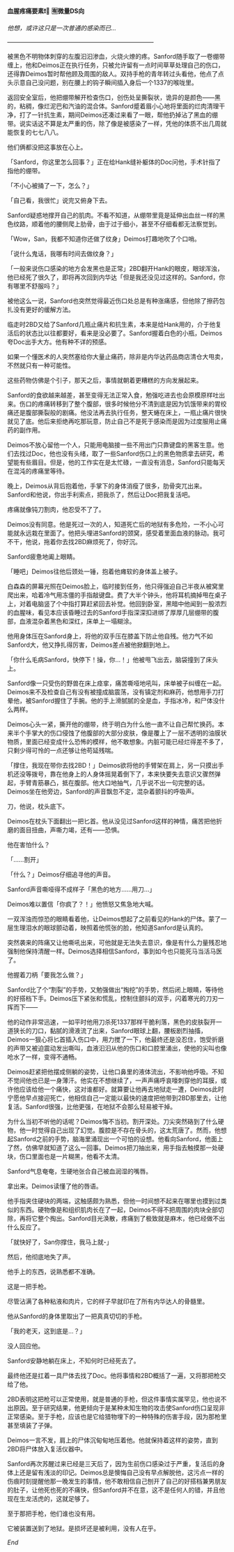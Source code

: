 **血腥疼痛要素❗️🔪**
 **🈶️微量DS向**


_他想，或许这只是一次普通的感染而已…_

 ————————————————————————
 


被黑色不明物体刺穿的左腹汩汩渗血，火烧火燎的疼。Sanford随手取了一卷绷带缠上，他和Deimos正在执行任务，只被允许留有一点时间草草处理自己的伤口，还得靠Deimos暂时帮他顾及周围的敌人。双持手枪的青年转过头看他，他点了点头示意自己没问题，别在腰上的钩子瞬间插入身后一个1337的喉咙里。

 
返回安全室后，他把绷带解开检查伤口，创伤处呈撕裂状，诡异的是颜色——黑的，粘稠，像烂泥巴和汽油的混合体。Sanford蹙着眉小心地将里面的烂肉清理干净，打了一针抗生素，期间Deimos还凑过来看了一眼，帮他扔掉沾了黑血的绷带。说实话这不算是太严重的伤，除了像是被感染了一样，凭他的体质不出几周就能恢复的七七八八。

 
他们俩都没把这事放在心上。

 
「Sanford，你这里怎么回事？」正在给Hank缝补躯体的Doc问他，手术针指了指他的绷带。

 
「不小心被捅了一下，怎么？」

 
「自己看，我很忙」说完又俯身下去。

 
Sanford疑惑地撑开自己的肌肉。不看不知道，从绷带里竟是延伸出血丝一样的黑色纹路，顺着他的腰侧爬上肋骨，由于过于细小，甚至不仔细看都无法察觉到。

 
「Wow，San，我都不知道你还做了纹身」Deimos打趣地吹了个口哨。

 
「说什么鬼话，我哪有时间去做纹身？」

 
「一般来说伤口感染的地方会发黑也是正常」2BD翻开Hank的眼皮，眼球浑浊，他已经死了很久了，即将再次回到内华达「但是我还没见过这样的。Sanford，你有哪里不舒服吗？」

 
被他这么一说，Sanford也突然觉得最近伤口处总是有种涨痛感，但他除了擦药包扎没有更好的缓解方法。

 
临走时2BD又给了Sanford几瓶止痛片和抗生素，本来是给Hank用的，介于他复活后的状态比以往都要好，看来是没必要了。Sanford握着白色的小瓶，Deimos夸Doc出手大方。他有种不详的预感。

 
如果一个懂医术的人突然塞给你大量止痛药，除非是内华达药品商店清仓大甩卖，不然就只有一种可能性。

 
这些药物仿佛是个引子，那天之后，事情就朝着更糟糕的方向发展起来。

 
Sanford的食欲越来越差，甚至变得无法正常入食，勉强吃进去也会原模原样吐出来。伤口的疼痛转移到了整个腹部，很多时候他分不清到底是因为饥饿带来的胃绞痛还是腹部撕裂般的剧痛。他没法再去执行任务，整天蜷在床上，一瓶止痛片很快就见了底。他后来拒绝再吃那玩意，防止自己不是死于感染而是因为过度服用止痛药的副作用。

 
Deimos不放心留他一个人，只能用电脑接一些不用出门只靠键盘的黑客生意。他们去找过Doc，他也没有头绪，取了一些Sanford伤口上的黑色物质拿去研究，希望能有些眉目。但是，他的工作实在是太忙碌，一直没有消息，Sanford只能每天在混沌的疼痛里等待。

 
晚上，Deimos从背后抱着他，手掌下的身体消瘦了很多，肋骨突兀出来。Sanford和他说，你出手利索点，把我杀了，然后让Doc把我复活吧。

 
疼痛就像钝刀割肉，他忍受不了了。

 
Deimos没有同意。他是死过一次的人，知道死亡后的地狱有多危险，一不小心可能就永远栽在里面了。他把头埋进Sanford的颈窝，感受着里面血液的脉动。我可不干，他说，拖着你去找2BD麻烦死了，你好沉。

 
Sanford疲惫地阖上眼睛。

 
「睡吧」Deimos往他后颈处一锤，抱着他瘫软的身体盖上被子。

 
白森森的屏幕光照在Deimos脸上，临时接到任务，他只得强迫自己半夜从被窝里爬出来，哈着冷气用冻僵的手指敲键盘。费了大半个钟头，他将耳机摘掉甩在桌子上，对着电脑竖了个中指打算赶紧回去补觉。他回到卧室，黑暗中他闻到一股浓烈的血腥味，看见本应该昏睡过去的Sanford手指深深扣进绑了厚厚几层绷带的腹部，血液混杂着黑色和深红，床单上一塌糊涂。

 
他用身体压在Sanford身上，将他的双手压在膝盖下防止他自残。他力气不如Sanford大，他又挣扎得厉害，Deimos差点被他掀翻到地上。

 
「你什么毛病Sanford，快停下！操，你…！」他被甩飞出去，脑袋撞到了床头上。

 
Sanford像一只受伤的野兽在床上痉挛，痛苦嘶哑地吼叫，床单被子纠缠在一起。Deimos来不及检查自己有没有被撞成脑震荡，没有镇定剂和麻药，他想用手刀打晕他，被Sanford握住了手腕。他的手上滑腻腻的全是血，手指冰冷，和尸体没什么两样。

 
Deimos心头一紧，撕开他的绷带，终于明白为什么他一直不让自己帮忙换药。本来半个手掌大的伤口侵蚀了他腹部的大部分皮肤，像是覆上了一层不透明的油膜状物质，里面已经变成什么恐怖的模样，他不敢想象。内脏可能已经烂得差不多了，只剩少得可怜的一点还够让他苟延残喘。

 
「撑住，我现在带你去找2BD！」Deimos欲将他的手臂架在肩上，另一只摸出手机还没等拨号，靠在他身上的人身体摇晃着倒下了，本来快要失去意识又骤然弹起，手臂青筋暴凸，抵在腹部。他大口地抽气，几乎说不出一句完整的话。Deimos坐在他旁边，Sanford的声音飘忽不定，混杂着颤抖的呼吸声。

 
刀，他说，枕头底下。

 
Deimos在枕头下面翻出一把匕首。他从没见过Sanford这样的神情，痛苦把他折磨的面目扭曲，声嘶力竭，还有——恐惧。

 
他在害怕什么？

 
「……割开」

 
「什么？」Deimos仔细追寻他的声音。

 
Sanford声音嘶哑得不成样子「黑色的地方……用刀…」

 
Deimos难以置信「你疯了？！」他愤怒又焦急地大喊。

 
一双浑浊而惊恐的眼睛看着他，让Deimos想起了之前看见的Hank的尸体。蒙了一层生理泪水的眼球颤动着，映照着他慌张的脸，他知道Sanford是认真的。

 
突然袭来的阵痛又让他嘶吼出来，可他就是无法失去意识，像是有什么力量残忍地强制他保持清醒一样。Deimos选择相信Sanford，事到如今也只能死马当活马医了。

 
他握着刀柄「要我怎么做？」

 
Sanford比了个“割裂”的手势，又勉强做出“掏挖”的手势，然后闭上眼睛，等待他的好搭档下手。Deimos压下紧张和慌乱，控制住颤抖的双手，闪着寒光的刀刃一挥而下——

 
他的动作非常迅速，一如平时他用刀杀死1337那样干脆利落，黑色的皮肤裂开一道狭长的刀口，黏腻的滑液流了出来，Sanford眼球上翻，腰板剧烈抽搐，Deimos一狠心将匕首插入伤口中，用力搅了一下，他最终还是没忍住，饱受折磨的声带又被迫震动发出嘶叫，血液汩汩从他的伤口和口腔里涌出，使他的尖叫也像呛水了一样，变得不通畅。

 
Deimos赶紧把他摆成侧躺的姿势，让他口鼻里的液体流出，不影响他呼吸。不知不觉间他也已是一身薄汗。他实在不想继续了，一声声痛呼哀嚎刺穿他的耳膜，或许他应该给他一个痛快，这对谁都好。就算要让他再去地狱走一遭，Deimos此时宁愿他早点接迎死亡，他相信自己一定能以最快的速度把他带到2BD那里去，让他复活。Sanford很强，比他更强，在地狱不会那么轻易被干掉。

 
为什么当初不听他的话呢？Deimos悔不当初。割开深处。刀尖突然硌到了什么硬物，他一时觉得自己出现了幻觉。腹腔是不存在骨头的，这太荒唐了。然而，他想起Sanford之前的手势，脑海里涌现出一个可怕的设想。他看向Sanford，他面上了然，仿佛早就知道了这么一回事。Deimos把刀抽出来，用手指去触摸那一处硬块，伤口里面也是一片糊黑，他看不太清。

 
Sanford气息奄奄，生硬地张合自己被血润湿的嘴唇。

 
拿出来。Deimos读懂了他的唇语。

 
他手指夹住硬块的两端，这触感颇为熟悉，但他一时间想不起来在哪里也摸到过类似的东西。硬物像是和组织肌肉长在了一起，Deimos不得不把周围的肉块全部切除，再将它整个掏出。Sanford目光涣散，疼痛到了极致就是麻木，他已经做不出什么反应了。

 
「就快好了，San你撑住，我马上就-」

 
然后，他彻底地失了声。

 
他手上的东西，说熟悉都不准确。

 
这是一把手枪。

 
尽管沾满了各种粘液和肉片，它的样子早就印在了所有内华达人的骨髓里。

 
他从Sanford的身体里取出了一把真真切切的手枪。

 
「我的老天，这到底是…？」

 
没人回应他。

 
Sanford安静地躺在床上，不知何时已经死去了。

 
最终他还是扛着一具尸体去找了Doc。他将事情和2BD概括了一遍，又将那把枪交给了他。

 
2BD表明这把枪可以正常使用，就是普通的手枪，但这件事情实属罕见，他也说不出原因。至于研究结果，他更倾向于是某种未知生物的攻击使Sanford伤口呈现非正常感染。至于手枪，应该也是它给猎物埋下的一种特殊的伤害手段，因为那枪里甚至填装了子弹。

 
Deimos一言不发，肩上的尸体沉甸甸地压着他。他就保持着这样的姿势，直到2BD将尸体放入复活仪器中。

 
Sanford再次苏醒过来已经是三天后了，因为生前伤口感染过于严重，复活后的身体上还是留有浅淡的印记。Deimos总是懊悔自己没有早点解脱他，这污点一样的伤痕时刻提醒他那一晚发生的事情，他不敢相信自己刨开了自己的好搭档兼男朋友的肚子，让他死也死的不痛快，但Sanford并不在意，这不是任何人的错，并且他现在生龙活虎的，这就足够了。

 
至于那把手枪，他们谁也没有用。

 
它被装置送到了地狱。是损坏还是被利用，没有人在乎。

 
_End_
